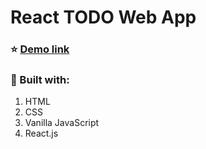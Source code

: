 # React TODO Web App

### :star: [Demo link](https://codesandbox.io/s/github/vineetk13/React)

### :wrench: Built with:
1. HTML
2. CSS 
3. Vanilla JavaScript
4. React.js
